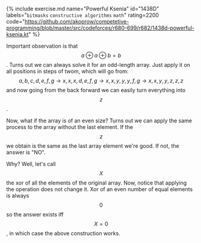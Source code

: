 {% include exercise.md name="Powerful Ksenia" id="1438D" labels="`bitmasks` `constructive algorithms` `math`" rating=2200
   code="https://github.com/akoprow/competetive-programming/blob/master/src/codeforces/r680-699/r682/1438d-powerful-ksenia.kt"
%}

Important observation is that $$a \oplus a \oplus b = b$$.  Turns out we can always solve it for an odd-length array.  Just apply it on all positions in steps of twom, which will go from: $$a, b, c, d, e, f, g \to x, x, x, d, e, f, g \to x, x, y, y, y, f, g \to x, x, y, y, z, z, z$$ and now going from the back forward we can easily turn everything into $$z$$.

Now, what if the array is of an even size?  Turns out we can apply the same process to the array without the last element.  If the $$z$$ we obtain is the same as the last array element we're good.  If not, the answer is "NO".

Why?  Well, let's call $$X$$ the xor of all the elements of the original array.  Now, notice that applying the operation does not change it. Xor of an even number of equal elements is always $$0$$ so the answer exists iff $$X = 0$$, in which case the above construction works.
